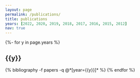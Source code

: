 ```yaml
---
layout: page
permalink: /publications/
title: publications
years: [2022, 2020, 2019, 2018, 2017, 2016, 2015, 2012]
nav: true
---
```

<!-- _pages/publications.md -->
<div class="publications">

{%- for y in page.years %}
  <h2 class="year">{{y}}</h2>
  {% bibliography -f papers -q @*[year={{y}}]* %}
{% endfor %}

</div>
